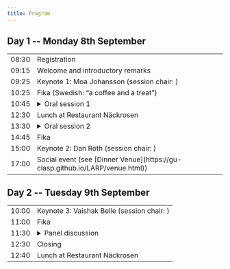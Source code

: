 ```yaml
---
title: Program
---
```



<!--

<p>
<a href="https://gu-se.zoom.us/j/69358483641?pwd=1kLT4adbcthYKrkevwHfEYhRvVWZTS.1" target="_blank">Zoom webinar</a>
</p>

<a href="https://aclanthology.org/volumes/2024.clasp-1/" target="_blank">Full proceedings</a>

-->


## Day 1 -- Monday 8th September

<table>
  <tr>
    <td class="time">08:30</td>
    <td>Registration</td>
  </tr>
  <tr>
    <td class="time">09:15</td>
    <td>Welcome and introductory remarks</td>
  </tr>
  <tr class="work">
    <td class="time">09:25</td>
    <td>Keynote 1: Moa Johansson (session chair: )</td>
  </tr>
  <tr class="work">
    <td class="time">10:25</td>
    <td><span class="fika">Fika (Swedish: “a coffee and a treat”)</span></td>
  </tr>
  <tr class="work">
    <td class="time">10:45</td>
    <td>
      <details>
        <summary>Oral session 1</summary>
        <ul>
          <li>
            10:45 <span class="authors">Ludovic Mompelat </span>
            <a target="_blank">
            Simple Morphology, Complex Models: A Benchmark Study and Error Analysis of POS Tagging for Martinican Creole
          </li>
          <li>
            11:10 <span class="authors">Ved Mathai, Janet B. Pierrehumbert </span>
            <a target="_blank">
            EventHopNLI: A Functional Dataset for Systematically Diagnosing Logical Failures in LLM Temporal Reasoning
          </li>
          <li>
            11:35 <span class="authors">Manar Ali, Marika Sarzotti, Simeon Junker, Hendrik Buschmeier, Sina Zarrieß </span>
            <a target="_blank">
            Towards Neuro-Symbolic Approaches for Referring Expression Generation
          </li>
          <li>
            12:00 <span class="authors">Dominik Künkele and Simon Dobnik </span>
            <a target="_blank">
            Learning to Refer: How Scene Complexity Affects Emergent Communication in Neural Agents
          </li>
        </ul>
      </details>
    </td>
  </tr>

  <tr></tr>
  <tr>
    <td class="time">12:30</td>
    <td>Lunch at Restaurant Näckrosen</td>
  </tr>
  <tr class="work">
    <td class="time">13:30</td>
    <td>
      <details>
        <summary>Oral session 2</summary>
        <ul>
          <li>
           13:30 <span class="authors">Giulia D'Agostino, Michiel van der Meer, Chris Reed </span>
            <a target="_blank">
            Extracting a Prototypical Argumentative Pattern in Financial Q&As
          <li>
           13:55 <span class="authors">Vladislav Maraev, Alexander Berman, Staffan Larsson </span>
            <a target="_blank">
            Combining Information State Update, Harel Statecharts and LLMs for controllable and flexible Conversational AI
          </li>
          <li>
           14:20 <span class="authors">Dan Oneata, Desmond Elliott, Stella Frank </span>
            <a target="_blank" ref="https://aclanthology.org/2025.findings-acl.1240.pdf">
            Seeing What Tastes Good: Revisiting Multimodal Distributional Semantics in the Billion Parameter Era</a>
          </li>
        </ul>
      </details>
    </td>
  </tr>
  <tr>
    <td class="time">14:45</td>
    <td><span class="fika">Fika</span></td>
  </tr>
  <tr class="work">
    <td class="time">15:00</td>
    <td>Keynote 2: Dan Roth (session chair: )</td>
  </tr>
  <tr>
    <td class="time">17:00</td>
    <td>
      Social event (see [Dinner Venue](https://gu-clasp.github.io/LARP/venue.html))
    </td>
  </tr>
</table>

## Day 2 -- Tuesday 9th September

<table>
  <tr>
    <td class="time">10:00</td>
    <td>Keynote 3: Vaishak Belle (session chair: ) </td>
  </tr>
  <tr>
    <td class="time">11:00</td>
    <td><span class="fika">Fika</span></td>
  </tr>
  <tr>
    <td class="time">11:30</td>
    <td>
      <details>
        <summary>Panel discussion</summary>
        <ul>
        <li>
          Moderator: Shalom Lappin
          </li>
          <li>
          Panelists: Richard Johansson, Stella Frank, Aarne Rante, Moa Johansson
          </li>
        </ul>
      </details>
    </td>
  </tr>
  <tr>
    <td class="time">12:30</td>
    <td>Closing</td>
  </tr>
  <tr>
    <td class="time">12:40</td>
    <td>Lunch at Restaurant Näckrosen</td>
  </tr>
</table>
